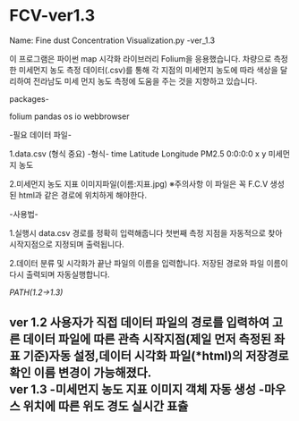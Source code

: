 # FCV-ver1.3
Name: Fine dust Concentration Visualization.py -ver_1.3

이 프로그램은 파이썬 map 시각화 라이브러리 Folium을 응용했습니다.
차량으로 측정한 미세먼지 농도 측정 데이터(.csv)를 통해 각 지점의 미세먼지 농도에 따라
색상을 달리하여 전라남도 미세 먼지 농도 측정에 도움을 주는 것을 지향하고 있습니다.

packages-

folium
pandas 
os
io
webbrowser


-필요 데이터 파일-

1.data.csv (형식 중요)
-형식-
time	Latitude		Longitude	PM2.5
0:0:0:0	x		        y		    미세먼지 농도

2.미세먼지 농도 지표 이미지파일(이름:지표.jpg)
※주의사항
이 파일은 꼭 F.C.V 생성된 html과 같은 경로에 위치하게 해야한다.



-사용법-

1.실행시 data.csv 경로를 정확히 입력해줍니다
첫번째 측정 지점을 자동적으로 찾아 시작지점으로 지정되며 출력됩니다.

2.데이터 분류 및 시각화가 끝난 파일의 이름을 입력합니다.
저장된 경로와 파일 이름이 다시 출력되며 자동실행합니다.
 

*PATH(1.2->1.3)*

ver 1.2
사용자가 직접 데이터 파일의 경로를 입력하여 고른 데이터 파일에 따른 
관측 시작지점(제일 먼저 측정된 좌표 기준)자동 설정,데이터 시각화 파일(*html)의 저장경로 확인 
이름 변경이 가능해졌다.  
ver 1.3
-미세먼지 농도 지표 이미지 객체 자동 생성
-마우스 위치에 따른 위도 경도 실시간 표츌
-
